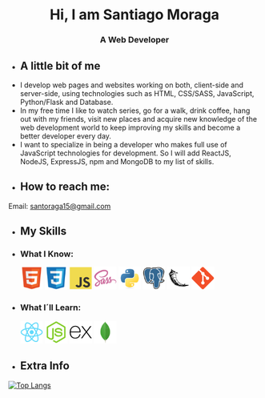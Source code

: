 <h1 align="center">Hi, I am Santiago Moraga</h1>
<h3 align="center">A Web Developer</h3>

- ## A little bit of me
- I develop web pages and websites working on both, client-side and server-side, using technologies such as HTML, CSS/SASS, JavaScript, Python/Flask and Database.
- In my free time I like to watch series, go for a walk, drink coffee, hang out with my friends, visit new places and acquire new knowledge of the web development       world to keep improving my skills and become a better developer every day.
- I want to specialize in being a developer who makes full use of JavaScript technologies for development. So I will add ReactJS, NodeJS, ExpressJS, npm and MongoDB     to my list of skills.
- ## How to reach me:
Email: santoraga15@gmail.com
- ## My Skills
- ### What I Know:
    <img src="https://raw.githubusercontent.com/devicons/devicon/master/icons/html5/html5-original.svg" width="45"/>
    <img src="https://raw.githubusercontent.com/devicons/devicon/master/icons/css3/css3-original.svg" width="45"/>
    <img src="https://raw.githubusercontent.com/devicons/devicon/master/icons/javascript/javascript-original.svg" width="45"/>
    <img src="https://raw.githubusercontent.com/devicons/devicon/master/icons/sass/sass-original.svg" width="45"/>
    <img src="https://raw.githubusercontent.com/devicons/devicon/master/icons/python/python-original.svg" width="45"/>
    <img src="https://raw.githubusercontent.com/devicons/devicon/master/icons/postgresql/postgresql-original.svg" width="45"/>
    <img src="https://raw.githubusercontent.com/devicons/devicon/master/icons/flask/flask-original.svg" width="45"/>
    <img src="https://raw.githubusercontent.com/devicons/devicon/master/icons/git/git-original.svg" width="45"/>
- ### What I´ll Learn:
    <img src="https://raw.githubusercontent.com/devicons/devicon/master/icons/react/react-original.svg" width="45"/>
    <img src="https://raw.githubusercontent.com/devicons/devicon/master/icons/nodejs/nodejs-original.svg" width="45"/>
    <img src="https://raw.githubusercontent.com/devicons/devicon/master/icons/express/express-original.svg" width="45"/>
    <img src="https://raw.githubusercontent.com/devicons/devicon/master/icons/mongodb/mongodb-original.svg" width="45"/>
- ## Extra Info
[![Top Langs](https://github-readme-stats.vercel.app/api/top-langs/?username=Remy349&layout=compact&langs_count=6)](https://github.com/anuraghazra/github-readme-stats)
